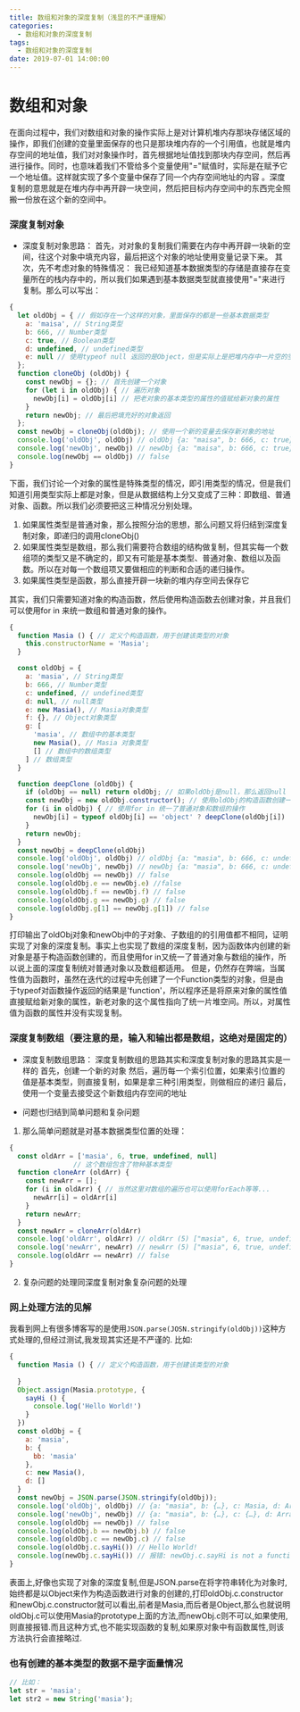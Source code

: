 ```yaml
---
title: 数组和对象的深度复制（浅显的不严谨理解）
categories:
  - 数组和对象的深度复制
tags:
  - 数组和对象的深度复制
date: 2019-07-01 14:00:00
---
```


# 数组和对象
在面向过程中，我们对数组和对象的操作实际上是对计算机堆内存那块存储区域的操作，即我们创建的变量里面保存的也只是那块堆内存的一个引用值，也就是堆内存空间的地址值，我们对对象操作时，首先根据地址值找到那块内存空间，然后再进行操作。同时，也意味着我们不管给多个变量使用"="赋值时，实际是在赋予它一个地址值。这样就实现了多个变量中保存了同一个内存空间地址的内容 。深度复制的意思就是在堆内存中再开辟一块空间，然后把目标内存空间中的东西完全照搬一份放在这个新的空间中。
<!-- more -->

### 深度复制对象
+ 深度复制对象思路：
首先，对对象的复制我们需要在内存中再开辟一块新的空间，往这个对象中填充内容，最后把这个对象的地址使用变量记录下来。
其次，先不考虑对象的特殊情况：
我已经知道基本数据类型的存储是直接存在变量所在的栈内存中的，所以我们如果遇到基本数据类型就直接使用"="来进行复制。那么可以写出：
```javascript
{
  let oldObj = { // 假如存在一个这样的对象，里面保存的都是一些基本数据类型
    a: 'maisa', // String类型
    b: 666, // Number类型
    c: true, // Boolean类型
    d: undefined, // undefined类型
    e: null // 使用typeof null 返回的是Object，但是实际上是把堆内存中一片空的空间的地址给了变量，所以值为null的变量都指向同一片内存空间。
  };
  function cloneObj (oldObj) {
    const newObj = {}; // 首先创建一个对象
    for (let i in oldObj) { // 遍历对象
      newObj[i] = oldObj[i] // 把老对象的基本类型的属性的值赋给新对象的属性
    }
    return newObj; // 最后把填充好的对象返回
  };
  const newObj = cloneObj(oldObj); // 使用一个新的变量去保存新对象的地址
  console.log('oldObj', oldObj) // oldObj {a: "maisa", b: 666, c: true}
  console.log('newObj', newObj) // newObj {a: "maisa", b: 666, c: true}
  console.log(newObj == oldObj) // false
}
```
下面，我们讨论一个对象的属性是特殊类型的情况，即引用类型的情况，但是我们知道引用类型实际上都是对象，但是从数据结构上分又变成了三种：即数组、普通对象、函数。所以我们必须要把这三种情况分别处理。
1. 如果属性类型是普通对象，那么按照分治的思想，那么问题又将归结到深度复制对象，即递归的调用cloneObj()
2. 如果属性类型是数组，那么我们需要符合数组的结构做复制，但其实每一个数组项的类型又是不确定的，即又有可能是基本类型、普通对象、数组以及函数。所以在对每一个数组项又要做相应的判断和合适的递归操作。
3. 如果属性类型是函数，那么直接开辟一块新的堆内存空间去保存它

其实，我们只需要知道对象的构造函数，然后使用构造函数去创建对象，并且我们可以使用for in 来统一数组和普通对象的操作。
```javascript
{
  function Masia () { // 定义个构造函数，用于创建该类型的对象
    this.constructorName = 'Masia';
  }

  const oldObj = {
    a: 'masia', // String类型
    b: 666, // Number类型
    c: undefined, // undefined类型
    d: null, // null类型
    e: new Masia(), // Masia对象类型
    f: {}, // Object对象类型
    g: [
      'masia', // 数组中的基本类型
      new Masia(), // Masia 对象类型
      [] // 数组中的数组类型
    ] // 数组类型
  }

  function deepClone (oldObj) {
    if (oldObj == null) return oldObj; // 如果oldObj是null，那么返回null
    const newObj = new oldObj.constructor(); // 使用oldObj的构造函数创建一个对象,如果传入的oldObj是Array类型的，那么就创建Array类型的对象，如果是Masia类型的，那就创建Masia类型的对象
    for (i in oldObj) { // 使用for in 统一了普通对象和数组的操作
      newObj[i] = typeof oldObj[i] == 'object' ? deepClone(oldObj[i]) : oldObj[i]
    }
    return newObj;
  }
  const newObj = deepClone(oldObj)
  console.log('oldObj', oldObj) // oldObj {a: "masia", b: 666, c: undefined, d: null, e: Masia, …}
  console.log('newObj', newObj) // newObj {a: "masia", b: 666, c: undefined, d: null, e: Masia, …}
  console.log(oldObj == newObj) // false
  console.log(oldObj.e == newObj.e) //false
  console.log(oldObj.f == newObj.f) // false
  console.log(oldObj.g == newObj.g) // false
  console.log(oldObj.g[1] == newObj.g[1]) // false
}
```
打印输出了oldObj对象和newObj中的子对象、子数组的的引用值都不相同，证明实现了对象的深度复制。事实上也实现了数组的深度复制，因为函数体内创建的新对象是基于构造函数创建的，而且使用for in又统一了普通对象与数组的操作，所以说上面的深度复制统对普通对象以及数组都适用。
但是，仍然存在弊端，当属性值为函数时，虽然在迭代的过程中先创建了一个Function类型的对象，但是由于typeof对函数操作返回的结果是'function'，所以程序还是将原来对象的属性值直接赋给新对象的属性，新老对象的这个属性指向了统一片堆空间。所以，对属性值为函数的属性并没有实现复制。


### 深度复制数组（要注意的是，输入和输出都是数组，这绝对是固定的）
+ 深度复制数组思路：
深度复制数组的思路其实和深度复制对象的思路其实是一样的
首先，创建一个新的对象
然后，遍历每一个索引位置，如果索引位置的值是基本类型，则直接复制，如果是拿三种引用类型，则做相应的递归
最后，使用一个变量去接受这个新数组内存空间的地址

+ 问题也归结到简单问题和复杂问题
1. 那么简单问题就是对基本数据类型位置的处理： 
```javascript
{
  const oldArr = ['masia', 6, true, undefined, null] 
                // 这个数组包含了物种基本类型
  function cloneArr (oldArr) {
    const newArr = [];
    for (i in oldArr) { // 当然这里对数组的遍历也可以使用forEach等等...
      newArr[i] = oldArr[i]
    }
    return newArr;
  }
  const newArr = cloneArr(oldArr) 
  console.log('oldArr', oldArr) // oldArr (5) ["masia", 6, true, undefined, null]
  console.log('newArr', newArr) // newArr (5) ["masia", 6, true, undefined, null]
  console.log(oldArr == newArr) // false
}
```
2. 复杂问题的处理同深度复制对象复杂问题的处理


### 网上处理方法的见解
我看到网上有很多博客写的是使用`JSON.parse(JOSN.stringify(oldObj))`这种方式处理的,但经过测试,我发现其实还是不严谨的.
比如:
```javascript
{
  function Masia () { // 定义个构造函数，用于创建该类型的对象
    
  }
  Object.assign(Masia.prototype, {
    sayHi () {
      console.log('Hello World!')
    }
  })
  const oldObj = {
    a: 'masia',
    b: {
      bb: 'masia'
    },
    c: new Masia(),
    d: []
  }
  const newObj = JSON.parse(JSON.stringify(oldObj));
  console.log('oldObj', oldObj) // {a: "masia", b: {…}, c: Masia, d: Array(0)}
  console.log('newObj', newObj) // {a: "masia", b: {…}, c: {…}, d: Array(0)}
  console.log(oldObj == newObj) // false
  console.log(oldObj.b == newObj.b) // false
  console.log(oldObj.c == newObj.c) // false
  console.log(oldObj.c.sayHi()) // Hello World!
  console.log(newObj.c.sayHi()) // 报错: newObj.c.sayHi is not a function
}
```
表面上,好像也实现了对象的深度复制,但是JSON.parse在将字符串转化为对象时,始终都是以Object来作为构造函数进行对象的创建的,打印oldObj.c.constructor和newObj.c.constructor就可以看出,前者是Masia,而后者是Object,那么也就说明oldObj.c可以使用Masia的prototype上面的方法,而newObj.c则不可以,如果使用,则直接报错.而且这种方式,也不能实现函数的复制,如果原对象中有函数属性,则该方法执行会直接略过.

### 也有创建的基本类型的数据不是字面量情况
```javascript
// 比如：
let str = 'masia';
let str2 = new String('masia');
```